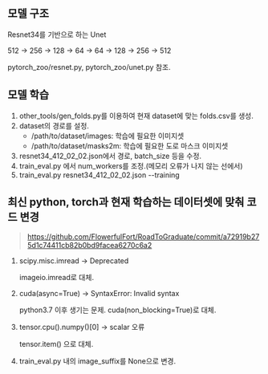 ## 모델 구조

Resnet34를 기반으로 하는 Unet

512 -> 256 -> 128 -> 64 -> 64 -> 128 -> 256 -> 512

pytorch_zoo/resnet.py, pytorch_zoo/unet.py 참조.

## 모델 학습

1. other_tools/gen_folds.py를 이용하여 현재 dataset에 맞는 folds.csv를 생성.
2. dataset의 경로를 설정.
   - /path/to/dataset/images: 학습에 필요한 이미지셋
   - /path/to/dataset/masks2m: 학습에 필요한 도로 마스크 이미지셋
3. resnet34_412_02_02.json에서 경로, batch_size 등을 수정.
4. train_eval.py 에서 num_workers를 조정.(메모리 오류가 나지 않는 선에서)
5. train_eval.py resnet34_412_02_02.json --training

## 최신 python, torch과 현재 학습하는 데이터셋에 맞춰 코드 변경

> https://github.com/FlowerfulFort/RoadToGraduate/commit/a72919b275d1c74411cb82b0bd9facea6270c6a2

1. scipy.misc.imread -> Deprecated

    imageio.imread로 대체.

2. cuda(async=True) -> SyntaxError: Invalid syntax
    
    python3.7 이후 생기는 문제. cuda(non_blocking=True)로 대체.

3. tensor.cpu().numpy()[0] -> scalar 오류

    tensor.item() 으로 대체.

4. train_eval.py 내의 image_suffix를 None으로 변경.
